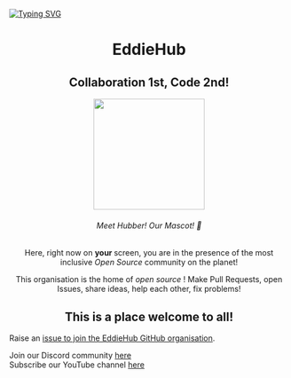 [![Typing SVG](https://readme-typing-svg.herokuapp.com?vCenter=true&multiline=true&width=500&height=200&lines=%F0%9F%8E%8A+Hacktoberfest%2C+at+EddieHub!;Checkout+Our+Repos!%F0%9F%8E%8A)](https://git.io/typing-svg)
<h1 align="center">EddieHub</h1>

<h2 align="center">Collaboration 1st, Code 2nd! </h2>
<p align="center">
    <img src="https://github.com/EddieHubCommunity.png" height="200" />
</p>

<div align=center>
    
<h6> Meet Hubber! Our Mascot! 🤝 </h6>

<p> Here, right now on <b> your </b> screen, you are in the presence of the most inclusive <i> Open Source </i> community on the planet! </p>

<p> This organisation is the home of <i> open source </i> ! Make Pull Requests, open Issues, share ideas, help each other, fix problems! </p>

<h2> This is a place welcome to all! </h2>

</div>


Raise an [issue to join the EddieHub GitHub organisation](https://github.com/EddieHubCommunity/support/issues/new?assignees=&labels=invite+me+to+the+organisation&template=invitation.yml&title=Please+invite+me+to+the+GitHub+Community+Organization).

Join our Discord community [here](http://discord.eddiehub.org)   
Subscribe our YouTube channel [here](https://www.youtube.com/user/eddiejaoude)
